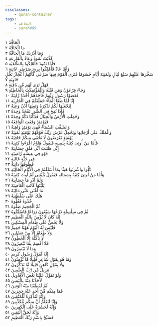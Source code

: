 ```yaml
---
cssclasses:
    - quran-container
tags:
    - الحاقة
    - surah#69
---
```


الْحَاقَّةُ  ١<br>
مَا الْحَاقَّةُ  ٢<br>
وَمَا أَدْرَىكَ مَا الْحَاقَّةُ  ٣<br>
كَذَّبَتْ ثَمُودُ وَعَادٌ بِالْقَارِعَةِ  ٤<br>
فَأَمَّا ثَمُودُ فَأُهْلِكُوا بِالطَّاغِيَةِ  ٥<br>
وَأَمَّا عَادٌ فَأُهْلِكُوا بِرِيحٍ صَرْصَرٍ عَاتِيَةٍ  ٦<br>
سَخَّرَهَا عَلَيْهِمْ سَبْعَ لَيَالٍ وَثَمَنِيَةَ أَيَّامٍ حُسُومًا فَتَرَى الْقَوْمَ فِيهَا صَرْعَى كَأَنَّهُمْ أَعْجَازُ نَخْلٍ خَاوِيَةٍ  ٧<br>
فَهَلْ تَرَى لَهُم مِّن بَاقِيَةٍ  ٨<br>
وَجَاءَ فِرْعَوْنُ وَمَن قَبْلَهُ وَالْمُؤْتَفِكَتُ بِالْخَاطِئَةِ  ٩<br>
فَعَصَوْا رَسُولَ رَبِّهِمْ فَأَخَذَهُمْ أَخْذَةً رَّابِيَةً  ١۰<br>
إِنَّا لَمَّا طَغَا الْمَاءُ حَمَلْنَكُمْ فِى الْجَارِيَةِ  ١١<br>
لِنَجْعَلَهَا لَكُمْ تَذْكِرَةً وَتَعِيَهَا أُذُنٌ وَعِيَةٌ  ١٢<br>
فَإِذَا نُفِخَ فِى الصُّورِ نَفْخَةٌ وَحِدَةٌ  ١٣<br>
وَحُمِلَتِ الْأَرْضُ وَالْجِبَالُ فَدُكَّتَا دَكَّةً وَحِدَةً  ١٤<br>
فَيَوْمَئِذٍ وَقَعَتِ الْوَاقِعَةُ  ١٥<br>
وَانشَقَّتِ السَّمَاءُ فَهِىَ يَوْمَئِذٍ وَاهِيَةٌ  ١٦<br>
وَالْمَلَكُ عَلَى أَرْجَائِهَا وَيَحْمِلُ عَرْشَ رَبِّكَ فَوْقَهُمْ يَوْمَئِذٍ ثَمَنِيَةٌ  ١٧<br>
يَوْمَئِذٍ تُعْرَضُونَ لَا تَخْفَى مِنكُمْ خَافِيَةٌ  ١٨<br>
فَأَمَّا مَنْ أُوتِىَ كِتَبَهُ بِيَمِينِهِ فَيَقُولُ هَاؤُمُ اقْرَءُوا كِتَبِيَهْ  ١٩<br>
إِنِّى ظَنَنتُ أَنِّى مُلَقٍ حِسَابِيَهْ  ٢۰<br>
فَهُوَ فِى عِيشَةٍ رَّاضِيَةٍ  ٢١<br>
فِى جَنَّةٍ عَالِيَةٍ  ٢٢<br>
قُطُوفُهَا دَانِيَةٌ  ٢٣<br>
كُلُوا وَاشْرَبُوا هَنِئًا بِمَا أَسْلَفْتُمْ فِى الْأَيَّامِ الْخَالِيَةِ  ٢٤<br>
وَأَمَّا مَنْ أُوتِىَ كِتَبَهُ بِشِمَالِهِ فَيَقُولُ يَلَيْتَنِى لَمْ أُوتَ كِتَبِيَهْ  ٢٥<br>
وَلَمْ أَدْرِ مَا حِسَابِيَهْ  ٢٦<br>
يَلَيْتَهَا كَانَتِ الْقَاضِيَةَ  ٢٧<br>
مَا أَغْنَى عَنِّى مَالِيَهْ  ٢٨<br>
هَلَكَ عَنِّى سُلْطَنِيَهْ  ٢٩<br>
خُذُوهُ فَغُلُّوهُ  ٣۰<br>
ثُمَّ الْجَحِيمَ صَلُّوهُ  ٣١<br>
ثُمَّ فِى سِلْسِلَةٍ ذَرْعُهَا سَبْعُونَ ذِرَاعًا فَاسْلُكُوهُ  ٣٢<br>
إِنَّهُ كَانَ لَا يُؤْمِنُ بِاللَّهِ الْعَظِيمِ  ٣٣<br>
وَلَا يَحُضُّ عَلَى طَعَامِ الْمِسْكِينِ  ٣٤<br>
فَلَيْسَ لَهُ الْيَوْمَ هَهُنَا حَمِيمٌ  ٣٥<br>
وَلَا طَعَامٌ إِلَّا مِنْ غِسْلِينٍ  ٣٦<br>
لَّا يَأْكُلُهُ إِلَّا الْخَطُِٔونَ  ٣٧<br>
فَلَا أُقْسِمُ بِمَا تُبْصِرُونَ  ٣٨<br>
وَمَا لَا تُبْصِرُونَ  ٣٩<br>
إِنَّهُ لَقَوْلُ رَسُولٍ كَرِيمٍ  ٤۰<br>
وَمَا هُوَ بِقَوْلِ شَاعِرٍ قَلِيلًا مَّا تُؤْمِنُونَ  ٤١<br>
وَلَا بِقَوْلِ كَاهِنٍ قَلِيلًا مَّا تَذَكَّرُونَ  ٤٢<br>
تَنزِيلٌ مِّن رَّبِّ الْعَلَمِينَ  ٤٣<br>
وَلَوْ تَقَوَّلَ عَلَيْنَا بَعْضَ الْأَقَاوِيلِ  ٤٤<br>
لَأَخَذْنَا مِنْهُ بِالْيَمِينِ  ٤٥<br>
ثُمَّ لَقَطَعْنَا مِنْهُ الْوَتِينَ  ٤٦<br>
فَمَا مِنكُم مِّنْ أَحَدٍ عَنْهُ حَجِزِينَ  ٤٧<br>
وَإِنَّهُ لَتَذْكِرَةٌ لِّلْمُتَّقِينَ  ٤٨<br>
وَإِنَّا لَنَعْلَمُ أَنَّ مِنكُم مُّكَذِّبِينَ  ٤٩<br>
وَإِنَّهُ لَحَسْرَةٌ عَلَى الْكَفِرِينَ  ٥۰<br>
وَإِنَّهُ لَحَقُّ الْيَقِينِ  ٥١<br>
فَسَبِّحْ بِاسْمِ رَبِّكَ الْعَظِيمِ  ٥٢<br>
